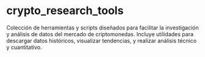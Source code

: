 # crypto_research_tools
Colección de herramientas y scripts diseñados para facilitar la investigación y análisis de datos del mercado de criptomonedas. Incluye utilidades para descargar datos históricos, visualizar tendencias, y realizar análisis técnico y cuantitativo.
